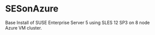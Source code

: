 # SESonAzure
Base Install of SUSE Enterprise Server 5 using SLES 12 SP3 on 8 node Azure VM cluster. 

